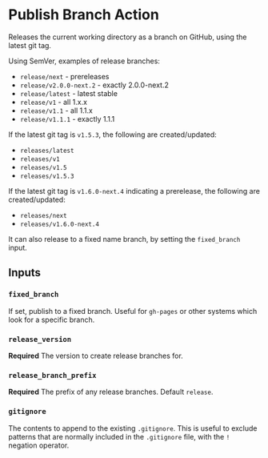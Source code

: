 # Publish Branch Action

Releases the current working directory as a branch on GitHub, using the latest git tag.

Using SemVer, examples of release branches:

- `release/next` - prereleases
- `release/v2.0.0-next.2` - exactly 2.0.0-next.2
- `release/latest` - latest stable
- `release/v1` - all 1.x.x
- `release/v1.1` - all 1.1.x
- `release/v1.1.1` - exactly 1.1.1

If the latest git tag is `v1.5.3`, the following are created/updated:

- `releases/latest`
- `releases/v1`
- `releases/v1.5`
- `releases/v1.5.3`

If the latest git tag is `v1.6.0-next.4` indicating a prerelease, the following are created/updated:

- `releases/next`
- `releases/v1.6.0-next.4`

It can also release to a fixed name branch, by setting the `fixed_branch` input.

## Inputs

### `fixed_branch`

If set, publish to a fixed branch. Useful for `gh-pages` or other systems which look for a specific branch.

### `release_version`

**Required** The version to create release branches for.

### `release_branch_prefix`

**Required** The prefix of any release branches. Default `release`.

### `gitignore`

The contents to append to the existing `.gitignore`. This is useful to exclude patterns that are normally included in the `.gitignore` file, with the `!` negation operator.
